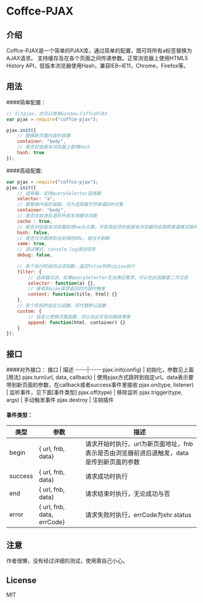 # Coffce-PJAX

## 介绍
Coffce-PJAX是一个简单的PJAX库，通过简单的配置，既可将所有a标签替换为AJAX请求。
支持缓存及在各个页面之间传递参数。正常浏览器上使用HTML5 History API，低版本浏览器使用Hash，兼容IE8~IE11，Chrome，Firefox等。

## 用法
####简单配置：
``` javascript
// 引入pjax，也可以使用window.CoffcePJAX
var pjax = require("coffce-pjax");

pjax.init({
    // 替换新页面内容的容器
    container: "body",
    // 是否在低版本浏览器上使用Hash
    hash: true
});
```
####高级配置:
``` javascript
var pjax = require("coffce-pjax");
pjax.init({
    // 选择器，支持querySelector选择器
    selector: "a",
    // 要替换内容的容器，可为选择器字符串或DOM对象
    container: "body",
    // 是否在前进后退时开启本地缓存功能
    cache : true,
    // 是否对低版本浏览器启用hash方案，不启用此项的低版本浏览器则会按照普通模式跳转
    hash: false,
    // 是否允许跳转到当前相同URL，相当于刷新
    same: true,
    // 调试模式，console.log调试信息
    debug: false,
    
    // 各个执行阶段的过滤函数，返回false则停止pjax执行
    filter: {
        // 选择器过滤，如果querySelector无法满足需求，可以在此函数里二次过滤
        selector: function(a) {},
        // 接收到ajax请求返回的内容时触发
        content: function(title, html) {}
    },
    // 各个阶段的自定义函数，将代替默认函数
    custom: {
        // 自定义更换页面函数，可以在此实现动画效果等
        append: function(html, container) {}
    }
});
```

## 接口
####对外接口：
接口 | 描述
-----|-----
pjax.init(config) | 初始化，参数见上面[用法]
pjax.turn(url, data, callback) | 使用pjax方式跳转到指定url。data表示要带到新页面的参数，在callback或者success事件里接收
pjax.on(type, listener) | 监听事件，见下面[事件类型]
pjax.off(type) | 移除监听
pjax.trigger(type, args) | 手动触发事件
pjax.destroy | 注销插件

#### 事件类型：
类型 | 参数 | 描述
-----|------|------
begin   | { url, fnb, data} | 请求开始时执行，url为新页面地址，fnb表示是否由浏览器前进后退触发，data是传到新页面的参数
success | { url, fnb, data} | 请求成功时执行
end     | { url, fnb, data} | 请求结束时执行，无论成功与否
error   | { url, fnb, data, errCode} | 请求失败时执行，errCode为xhr.status


## 注意
作者很懒，没有经过详细的测试，使用需自己小心。

## License
MIT
